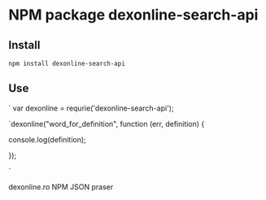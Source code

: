 NPM package dexonline-search-api
================================

## Install ##

`npm install dexonline-search-api`

## Use ##

`
var dexonline = requrie('dexonline-search-api');

`dexonline("word_for_definition", function (err, definition) {

  console.log(definition);

});

`


dexonline.ro NPM JSON praser

